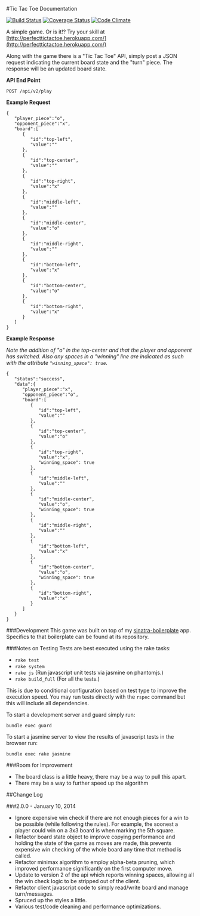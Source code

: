 #Tic Tac Toe Documentation

[![Build Status](https://travis-ci.org/jasonrobertfox/tictactoe.png?branch=master)](https://travis-ci.org/jasonrobertfox/tictactoe) [![Coverage Status](https://coveralls.io/repos/jasonrobertfox/tictactoe/badge.png)](https://coveralls.io/r/jasonrobertfox/tictactoe) [![Code Climate](https://codeclimate.com/github/jasonrobertfox/tictactoe.png)](https://codeclimate.com/github/jasonrobertfox/tictactoe)

A simple game. Or is it!? Try your skill at [http://perfecttictactoe.herokuapp.com/](http://perfecttictactoe.herokuapp.com/)

Along with the game there is a "Tic Tac Toe" API, simply post a JSON request indicating the current board state and the "turn" piece. The response will be an updated board state.

**API End Point**

    POST /api/v2/play

**Example Request**

    {
       "player_piece":"o",
       "opponent_piece":"x",
       "board":[
          {
             "id":"top-left",
             "value":""
          },
          {
             "id":"top-center",
             "value":""
          },
          {
             "id":"top-right",
             "value":"x"
          },
          {
             "id":"middle-left",
             "value":""
          },
          {
             "id":"middle-center",
             "value":"o"
          },
          {
             "id":"middle-right",
             "value":""
          },
          {
             "id":"bottom-left",
             "value":"x"
          },
          {
             "id":"bottom-center",
             "value":"o"
          },
          {
             "id":"bottom-right",
             "value":"x"
          }
       ]
    }

**Example Response**

*Note the addition of "o" in the top-center and that the player and opponent has switched. Also any spaces in a "winning" line are indicated as such with the attribute `"winning_space": true`*.

    {
       "status":"success",
       "data":{
          "player_piece":"x",
          "opponent_piece":"o",
          "board":[
             {
                "id":"top-left",
                "value":""
             },
             {
                "id":"top-center",
                "value":"o"
             },
             {
                "id":"top-right",
                "value":"x",
                "winning_space": true
             },
             {
                "id":"middle-left",
                "value":""
             },
             {
                "id":"middle-center",
                "value":"o",
                "winning_space": true
             },
             {
                "id":"middle-right",
                "value":""
             },
             {
                "id":"bottom-left",
                "value":"x"
             },
             {
                "id":"bottom-center",
                "value":"o",
                "winning_space": true
             },
             {
                "id":"bottom-right",
                "value":"x"
             }
          ]
       }
    }

###Development
This game was built on top of my [sinatra-boilerplate](https://github.com/neverstopbuilding/sinatra-boilerplate) app. Specifics to that boilerplate can be found at its repository. 

###Notes on Testing
Tests are best executed using the rake tasks:

- `rake test`
- `rake system`
- `rake js` (Run javascript unit tests via jasmine on phantomjs.)
- `rake build_full` (For all the tests.)

This is due to conditional configuration based on test type to improve the execution speed. You may run tests directly with the `rspec` command but this will include all dependencies.

To start a development server and guard simply run: 

`bundle exec guard`

To start a jasmine server to view the results of javascript tests in the browser run: 

`bundle exec rake jasmine`

###Room for Improvement
- The board class is a little heavy, there may be a way to pull this apart.
- There may be a way to further speed up the algorithm

##Change Log

###2.0.0 - January 10, 2014

- Ignore expensive win check if there are not enough pieces for a win to be possible (while following the rules). For example, the soonest a player could win on a 3x3 board is when marking the 5th square.
- Refactor board state object to improve copying performance and holding the state of the game as moves are made, this prevents expensive win checking of the whole board any time that method is called.
- Refactor minimax algorithm to employ alpha-beta pruning, which improved performance significantly on the first computer move.
- Update to version 2 of the api which reports winning spaces, allowing all the win check logic to be stripped out of the client.
- Refactor client javascript code to simply read/write board and manage turn/messages.
- Spruced up the styles a little.
- Various test/code cleaning and performance optimizations.

